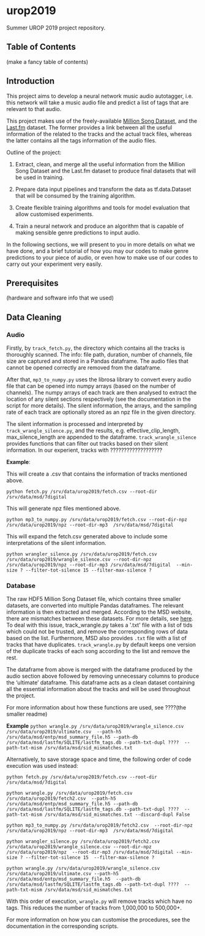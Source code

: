 # urop2019

Summer UROP 2019 project repository.

## Table of Contents
(make a fancy table of contents)

## Introduction
This project aims to develop a neural network music audio autotagger, i.e. this network will 
take a music audio file and predict a list of tags that are relevant to that audio.

This project makes use of the freely-available [Million Song Dataset]( http://millionsongdataset.com), 
and the [Last.fm](http://millionsongdataset.com/lastfm/) dataset. The former provides a link between 
all the useful information of the related to the tracks and the actual track files, whereas the 
latter contains all the tags information of the audio files.

Outline of the project:

1. Extract, clean, and merge all the useful information from the Million Song Dataset 
and the Last.fm dataset to produce final datasets that will be used in training.

2. Prepare data input pipelines and transform the data as tf.data.Dataset that 
will be consumed by the training algorithm.

3. Create flexible training algorithms and tools for model evaluation that allow 
customised experiments.

4.  Train a neural network and produce an algorithm that is capable of making sensible 
genre predictions to input audio.

In the following sections, we will present to you in more details on what we have done, 
and a brief tutorial of how you may our codes to make genre predictions to your piece of 
audio, or even how to make use of our codes to carry out your experiment very easily.


## Prerequisites
(hardware and software info that we used)

## Data Cleaning
### Audio
Firstly, by `track_fetch.py`, the directory which contains all the tracks is thoroughly 
scanned. The info: file path, duration,  number of channels, file size are captured and 
stored in a Pandas dataframe. The audio files that cannot be opened correctly are removed 
from the dataframe.  

After that, `mp3_to_numpy.py` uses the librosa library to convert every audio file that can 
be opened into numpy arrays (based on the number of channels). The numpy arrays of each track 
are then analysed to extract the location of any silent sections respectively (see the 
documentation in the script for more details). The silent information, the arrays, and the 
sampling rate of each track are optionally stored as an npz file in the given directory. 

The silent information is processed and interpreted by `track_wrangle_silence.py`, 
and the results, e.g. effective_clip_length, max_silence_length are appended to 
the dataframe. `track_wrangle_silence` provides functions that can filter out tracks 
based on their silent information. In our experient, tracks with ??????????????????? 


**Example**:

This will create a .csv that contains the information of tracks mentioned above.

`python fetch.py /srv/data/urop2019/fetch.csv --root-dir /srv/data/msd/7digital`

This will generate npz files mentioned above.

`python mp3_to_numpy.py /srv/data/urop2019/fetch.csv --root-dir-npz /srv/data/urop2019/npz --root-dir-mp3 
/srv/data/msd/7digital`

This will expand the fetch.csv generated above to include some interpretations 
of the silent information.

`python wrangler_silence.py /srv/data/urop2019/fetch.csv 
/srv/data/urop2019/wrangle_silence.csv --root-dir-npz 
/srv/data/urop2019/npz --root-dir-mp3 /srv/data/msd/7digital 
--min-size ? --filter-tot-silence 15 --filter-max-silence ?`

### Database 
The raw HDF5 Million Song Dataset file, which contains three smaller datasets, 
are converted into multiple Pandas dataframes. The relevant information is then 
extracted and merged. According to the MSD website, there are mismatches between 
these datasets. For more details, see [here](http://millionsongdataset.com/blog/12-2-12-fixing-matching-errors/). 
To deal with this issue, track_wrangle.py takes a '.txt' file with a list 
of tids which could not be trusted, and remove the corresponding rows 
of data based on the list. Furthermore, MSD also provides `.txt` file 
with a list of tracks that have duplicates. `track_wrangle.py` by default 
keeps one version of the duplicate tracks of each song according to the list 
and remove the rest. 

The dataframe from above is merged with the dataframe 
produced by the audio section above followed by 
removing unnecessary columns to produce the ‘ultimate’ dataframe. 
This dataframe acts as a clean dataset containing all the essential information 
about the tracks and will be used throughout the project.

For more information about how these functions are used, see ????(the smaller readme)


**Example**
`python wrangle.py /srv/data/urop2019/wrangle_silence.csv /srv/data/urop2019/ultimate.csv 
--path-h5 /srv/data/msd/entp/msd_summary_file.h5 --path-db 
/srv/data/msd/lastfm/SQLITE/lastfm_tags.db --path-txt-dupl ???? 
--path-txt-mism /srv/data/msd/sid_mismatches.txt` 

Alternatively, to save storage space and time, the following order of code 
execution was used instead:

`python fetch.py /srv/data/urop2019/fetch.csv --root-dir /srv/data/msd/7digital`

`python wrangle.py /srv/data/urop2019/fetch.csv /srv/data/urop2019/fetch2.csv 
--path-h5 /srv/data/msd/entp/msd_summary_file.h5 --path-db 
/srv/data/msd/lastfm/SQLITE/lastfm_tags.db --path-txt-dupl ???? 
--path-txt-mism /srv/data/msd/sid_mismatches.txt --discard-dupl False`

`python mp3_to_numpy.py /srv/data/urop2019/fetch2.csv 
--root-dir-npz /srv/data/urop2019/npz --root-dir-mp3 
/srv/data/msd/7digital`

`python wrangler_silence.py /srv/data/urop2019/fetch2.csv 
/srv/data/urop2019/wrangle_silence.csv --root-dir-npz /srv/data/urop2019/npz 
--root-dir-mp3 /srv/data/msd/7digital --min-size ? --filter-tot-silence 15 
--filter-max-silence ?`

`python wrangle.py /srv/data/urop2019/wrangle_silence.csv 
/srv/data/urop2019/ultimate.csv --path-h5 /srv/data/msd/entp/msd_summary_file.h5 
--path-db /srv/data/msd/lastfm/SQLITE/lastfm_tags.db --path-txt-dupl ???? 
--path-txt-mism /srv/data/msd/sid_mismatches.txt` 

With this order of execution, `wrangle.py` will remove tracks which 
have no tags. This reduces the number of tracks from 1,000,000 to 500,000+.

For more information on how you can customise the procedures, 
see the documentation in the corresponding scripts.

